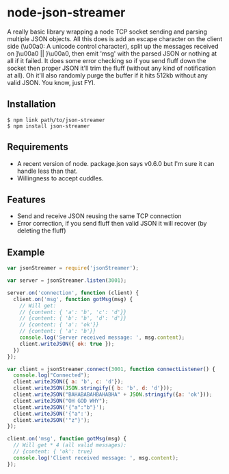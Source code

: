 # node-json-streamer
A really basic library wrapping a node TCP socket sending and parsing multiple JSON objects.
All this does is add an escape character on the client side (\u00a0: A unicode control character), split up the messages received on ]\u00a0 || }\u00a0, then emit 'msg' with the parsed JSON or nothing at all if it failed.
It does some error checking so if you send fluff down the socket then proper JSON it'll trim the fluff (without any kind of notification at all).
Oh it'll also randomly purge the buffer if it hits 512kb without any valid JSON. You know, just FYI.

## Installation
    $ npm link path/to/json-streamer
    $ npm install json-streamer

## Requirements
- A recent version of node. package.json says v0.6.0 but I'm sure it can handle less than that.
- Willingness to accept cuddles.

## Features
- Send and receive JSON reusing the same TCP connection
- Error correction, if you send fluff then valid JSON it will recover (by deleting the fluff)

## Example

```javascript
var jsonStreamer = require('jsonStreamer');

var server = jsonStreamer.listen(3001);

server.on('connection', function (client) {
  client.on('msg', function gotMsg(msg) {
    // Will get:
    // {content: { 'a': 'b', 'c': 'd'}}
    // {content: { 'b': 'b', 'd': 'd'}}
    // {content: { 'a': 'ok'}}
    // {content: { 'a': 'b'}}
    console.log('Server received message: ', msg.content);
    client.writeJSON({ ok: true });
  })
});

var client = jsonStreamer.connect(3001, function connectListener() {
  console.log("Connected");
  client.writeJSON({ a: 'b', c: 'd'});
  client.writeJSON(JSON.stringify({ b: 'b', d: 'd'}));
  client.writeJSON("BAHABABAHBAHABHA" + JSON.stringify({a: 'ok'}));
  client.writeJSON("OH GOD WHY");
  client.writeJSON('{"a":"b"}');
  client.writeJSON('{"a":');
  client.writeJSON('"z"}');
});

client.on('msg', function gotMsg(msg) {
  // Will get * 4 (all valid messages):
  // {content: { 'ok': true}
  console.log('Client received message: ', msg.content);
});
```

